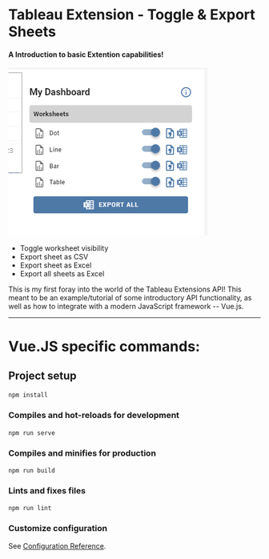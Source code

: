 # Tableau Extension - Toggle & Export Sheets

#### A Introduction to basic Extention capabilities!

![Extension Screenshot](./public/screenshot.png)

- Toggle worksheet visibility
- Export sheet as CSV
- Export sheet as Excel
- Export all sheets as Excel

This is my first foray into the world of the Tableau Extensions API! This meant to be an example/tutorial of some introductory API functionality, as well as how to integrate with a modern JavaScript framework -- Vue.js.

---
# Vue.JS specific commands:
## Project setup
```
npm install
```

### Compiles and hot-reloads for development
```
npm run serve
```

### Compiles and minifies for production
```
npm run build
```

### Lints and fixes files
```
npm run lint
```

### Customize configuration
See [Configuration Reference](https://cli.vuejs.org/config/).
